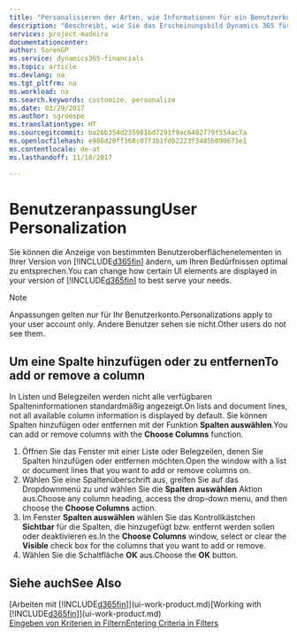 ```yaml
---
title: "Personalisieren der Arten, wie Informationen für ein Benutzerkonto angezeigt wird | Microsoft Docs"
description: "Beschreibt, wie Sie das Erscheinungsbild Dynamics 365 für Ihr Benutzerkonto anpassen."
services: project-madeira
documentationcenter: 
author: SorenGP
ms.service: dynamics365-financials
ms.topic: article
ms.devlang: na
ms.tgt_pltfrm: na
ms.workload: na
ms.search.keywords: customize, personalize
ms.date: 03/29/2017
ms.author: sgroespe
ms.translationtype: HT
ms.sourcegitcommit: ba26b354d235981bd7291f9ac6402779f554ac7a
ms.openlocfilehash: e986d20ff368c07f3b1fd02223f3485b090673e1
ms.contentlocale: de-at
ms.lasthandoff: 11/10/2017

---
```

# <a name="user-personalization"></a><span data-ttu-id="c979f-103">Benutzeranpassung</span><span class="sxs-lookup"><span data-stu-id="c979f-103">User Personalization</span></span>
<span data-ttu-id="c979f-104">Sie können die Anzeige von bestimmten Benutzeroberflächenelementen in Ihrer Version von [!INCLUDE[d365fin](includes/d365fin_md.md)] ändern, um Ihren Bedürfnissen optimal zu entsprechen.</span><span class="sxs-lookup"><span data-stu-id="c979f-104">You can change how certain UI elements are displayed in your version of [!INCLUDE[d365fin](includes/d365fin_md.md)] to best serve your needs.</span></span>

> [!NOTE]  
>   <span data-ttu-id="c979f-105">Anpassungen gelten nur für Ihr Benutzerkonto.</span><span class="sxs-lookup"><span data-stu-id="c979f-105">Personalizations apply to your user account only.</span></span> <span data-ttu-id="c979f-106">Andere Benutzer sehen sie nicht.</span><span class="sxs-lookup"><span data-stu-id="c979f-106">Other users do not see them.</span></span>

## <a name="to-add-or-remove-a-column"></a><span data-ttu-id="c979f-107">Um eine Spalte hinzufügen oder zu entfernen</span><span class="sxs-lookup"><span data-stu-id="c979f-107">To add or remove a column</span></span>
<span data-ttu-id="c979f-108">In Listen und Belegzeilen werden nicht alle verfügbaren Spalteninformationen standardmäßig angezeigt.</span><span class="sxs-lookup"><span data-stu-id="c979f-108">On lists and document lines, not all available column information is displayed by default.</span></span> <span data-ttu-id="c979f-109">Sie können Spalten hinzufügen oder entfernen mit der Funktion **Spalten auswählen**.</span><span class="sxs-lookup"><span data-stu-id="c979f-109">You can add or remove columns with the **Choose Columns** function.</span></span>

1. <span data-ttu-id="c979f-110">Öffnen Sie das Fenster mit einer Liste oder Belegzeilen, denen Sie Spalten hinzufügen oder entfernen möchten.</span><span class="sxs-lookup"><span data-stu-id="c979f-110">Open the window with a list or document lines that you want to add or remove columns on.</span></span>
2. <span data-ttu-id="c979f-111">Wählen Sie eine Spaltenüberschrift aus, greifen Sie auf das Dropdownmenü zu und wählen Sie die **Spalten auswählen** Aktion aus.</span><span class="sxs-lookup"><span data-stu-id="c979f-111">Choose any column heading, access the drop-down menu, and then choose the **Choose Columns** action.</span></span>
3. <span data-ttu-id="c979f-112">Im Fenster **Spalten auswählen** wählen Sie das Kontrollkästchen **Sichtbar** für die Spalten, die hinzugefügt bzw. entfernt werden sollen oder deaktivieren es.</span><span class="sxs-lookup"><span data-stu-id="c979f-112">In the **Choose Columns** window, select or clear the **Visible** check box for the columns that you want to add or remove.</span></span>
4. <span data-ttu-id="c979f-113">Wählen Sie die Schaltfläche **OK** aus.</span><span class="sxs-lookup"><span data-stu-id="c979f-113">Choose the **OK** button.</span></span>

## <a name="see-also"></a><span data-ttu-id="c979f-114">Siehe auch</span><span class="sxs-lookup"><span data-stu-id="c979f-114">See Also</span></span>
<span data-ttu-id="c979f-115">[Arbeiten mit [!INCLUDE[d365fin](includes/d365fin_md.md)]](ui-work-product.md)</span><span class="sxs-lookup"><span data-stu-id="c979f-115">[Working with [!INCLUDE[d365fin](includes/d365fin_md.md)]](ui-work-product.md)</span></span>  
[<span data-ttu-id="c979f-116">Eingeben von Kriterien in Filtern</span><span class="sxs-lookup"><span data-stu-id="c979f-116">Entering Criteria in Filters</span></span>](ui-enter-criteria-filters.md)

